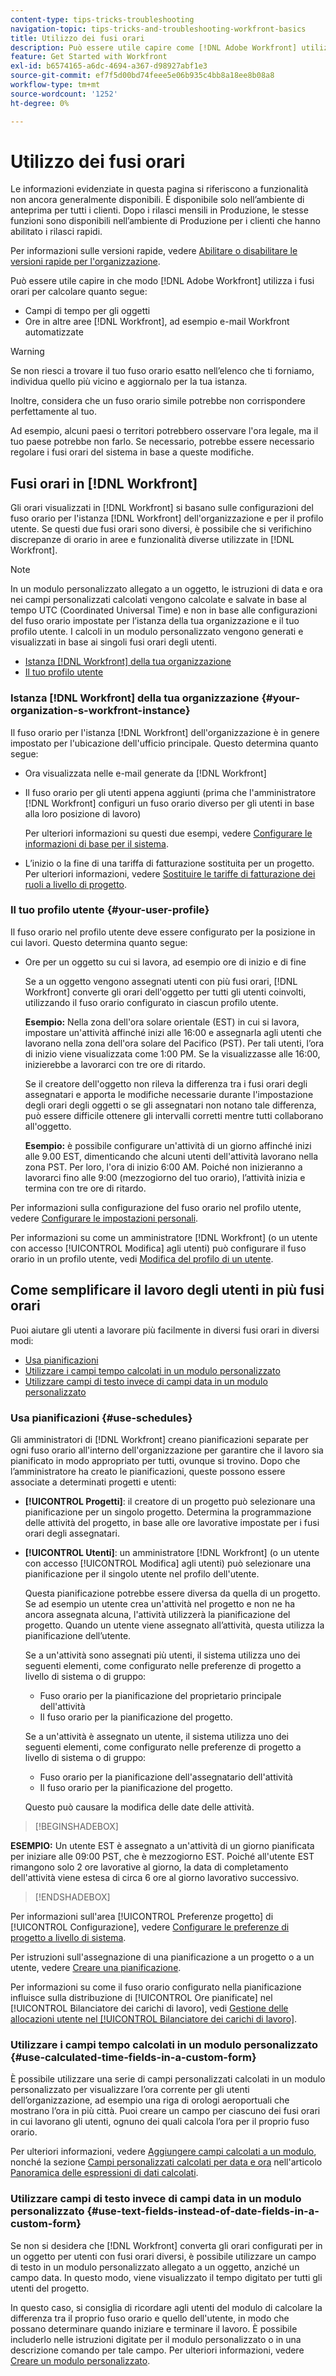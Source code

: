 ```yaml
---
content-type: tips-tricks-troubleshooting
navigation-topic: tips-tricks-and-troubleshooting-workfront-basics
title: Utilizzo dei fusi orari
description: Può essere utile capire come [!DNL Adobe Workfront] utilizza i fusi orari per calcolare i campi di tempo per gli oggetti e gli orari in altre aree, ad esempio le e-mail.
feature: Get Started with Workfront
exl-id: b6574165-a6dc-4694-a367-d98927abf1e3
source-git-commit: ef7f5d00bd74feee5e06b935c4bb8a18ee8b08a8
workflow-type: tm+mt
source-wordcount: '1252'
ht-degree: 0%

---
```


# Utilizzo dei fusi orari

<!-- Audited: 2/2024 -->

<span class="preview">Le informazioni evidenziate in questa pagina si riferiscono a funzionalità non ancora generalmente disponibili. È disponibile solo nell’ambiente di anteprima per tutti i clienti. Dopo i rilasci mensili in Produzione, le stesse funzioni sono disponibili nell’ambiente di Produzione per i clienti che hanno abilitato i rilasci rapidi. </span>

<span class="preview">Per informazioni sulle versioni rapide, vedere [Abilitare o disabilitare le versioni rapide per l&#39;organizzazione](/help/quicksilver/administration-and-setup/set-up-workfront/configure-system-defaults/enable-fast-release-process.md). </span>

Può essere utile capire in che modo [!DNL Adobe Workfront] utilizza i fusi orari per calcolare quanto segue:

* Campi di tempo per gli oggetti
* Ore in altre aree [!DNL Workfront], ad esempio e-mail Workfront automatizzate

>[!WARNING]
>
>Se non riesci a trovare il tuo fuso orario esatto nell’elenco che ti forniamo, individua quello più vicino e aggiornalo per la tua istanza.
>
>Inoltre, considera che un fuso orario simile potrebbe non corrispondere perfettamente al tuo.
>
>Ad esempio, alcuni paesi o territori potrebbero osservare l&#39;ora legale, ma il tuo paese potrebbe non farlo. Se necessario, potrebbe essere necessario regolare i fusi orari del sistema in base a queste modifiche.


## Fusi orari in [!DNL Workfront]

Gli orari visualizzati in [!DNL Workfront] si basano sulle configurazioni del fuso orario per l&#39;istanza [!DNL Workfront] dell&#39;organizzazione e per il profilo utente. Se questi due fusi orari sono diversi, è possibile che si verifichino discrepanze di orario in aree e funzionalità diverse utilizzate in [!DNL Workfront].

>[!NOTE]
>
>In un modulo personalizzato allegato a un oggetto, le istruzioni di data e ora nei campi personalizzati calcolati vengono calcolate e salvate in base al tempo UTC (Coordinated Universal Time) e non in base alle configurazioni del fuso orario impostate per l’istanza della tua organizzazione e il tuo profilo utente. I calcoli in un modulo personalizzato vengono generati e visualizzati in base ai singoli fusi orari degli utenti.

* [Istanza  [!DNL Workfront]  della tua organizzazione](#your-organization-s-workfront-instance)
* [Il tuo profilo utente](#your-user-profile)

### Istanza [!DNL Workfront] della tua organizzazione {#your-organization-s-workfront-instance}

Il fuso orario per l&#39;istanza [!DNL Workfront] dell&#39;organizzazione è in genere impostato per l&#39;ubicazione dell&#39;ufficio principale. Questo determina quanto segue:

* Ora visualizzata nelle e-mail generate da [!DNL Workfront]
* Il fuso orario per gli utenti appena aggiunti (prima che l&#39;amministratore [!DNL Workfront] configuri un fuso orario diverso per gli utenti in base alla loro posizione di lavoro)

  Per ulteriori informazioni su questi due esempi, vedere [Configurare le informazioni di base per il sistema](../../administration-and-setup/get-started-wf-administration/configure-basic-info.md).

* L’inizio o la fine di una tariffa di fatturazione sostituita per un progetto. Per ulteriori informazioni, vedere [Sostituire le tariffe di fatturazione dei ruoli a livello di progetto](../../manage-work/projects/project-finances/override-job-role-billing-rates-at-the-project-level.md).

### Il tuo profilo utente {#your-user-profile}

Il fuso orario nel profilo utente deve essere configurato per la posizione in cui lavori. Questo determina quanto segue:

<!--
* The time shown in your outgoing [!DNL Workfront] email messages
[NOTE FROM LISA: Saeid that dates/times shown in emails are more complicated than how it is described in the article so we decided to comment out this line.]
-->
* Ore per un oggetto su cui si lavora, ad esempio ore di inizio e di fine

  Se a un oggetto vengono assegnati utenti con più fusi orari, [!DNL Workfront] converte gli orari dell&#39;oggetto per tutti gli utenti coinvolti, utilizzando il fuso orario configurato in ciascun profilo utente.

  **Esempio:** Nella zona dell&#39;ora solare orientale (EST) in cui si lavora, impostare un&#39;attività affinché inizi alle 16:00 e assegnarla agli utenti che lavorano nella zona dell&#39;ora solare del Pacifico (PST). Per tali utenti, l’ora di inizio viene visualizzata come 1:00 PM. Se la visualizzasse alle 16:00, inizierebbe a lavorarci con tre ore di ritardo.

  Se il creatore dell&#39;oggetto non rileva la differenza tra i fusi orari degli assegnatari e apporta le modifiche necessarie durante l&#39;impostazione degli orari degli oggetti o se gli assegnatari non notano tale differenza, può essere difficile ottenere gli intervalli corretti mentre tutti collaborano all&#39;oggetto.

  **Esempio:** è possibile configurare un&#39;attività di un giorno affinché inizi alle 9.00 EST, dimenticando che alcuni utenti dell&#39;attività lavorano nella zona PST. Per loro, l&#39;ora di inizio 6:00 AM. Poiché non inizieranno a lavorarci fino alle 9:00 (mezzogiorno del tuo orario), l’attività inizia e termina con tre ore di ritardo.

Per informazioni sulla configurazione del fuso orario nel profilo utente, vedere [Configurare le impostazioni personali](../../workfront-basics/manage-your-account-and-profile/configuring-your-user-profile/configure-my-settings.md).

Per informazioni su come un amministratore [!DNL Workfront] (o un utente con accesso [!UICONTROL Modifica] agli utenti) può configurare il fuso orario in un profilo utente, vedi [Modifica del profilo di un utente](../../administration-and-setup/add-users/create-and-manage-users/edit-a-users-profile.md).

## Come semplificare il lavoro degli utenti in più fusi orari

Puoi aiutare gli utenti a lavorare più facilmente in diversi fusi orari in diversi modi:

* [Usa pianificazioni](#use-schedules)
* [Utilizzare i campi tempo calcolati in un modulo personalizzato](#use-calculated-time-fields-in-a-custom-form)
* [Utilizzare campi di testo invece di campi data in un modulo personalizzato](#use-text-fields-instead-of-date-fields-in-a-custom-form)

### Usa pianificazioni {#use-schedules}

Gli amministratori di [!DNL Workfront] creano pianificazioni separate per ogni fuso orario all&#39;interno dell&#39;organizzazione per garantire che il lavoro sia pianificato in modo appropriato per tutti, ovunque si trovino. Dopo che l’amministratore ha creato le pianificazioni, queste possono essere associate a determinati progetti e utenti:

* **[!UICONTROL Progetti]**: il creatore di un progetto può selezionare una pianificazione per un singolo progetto. Determina la programmazione delle attività del progetto, in base alle ore lavorative impostate per i fusi orari degli assegnatari.
* **[!UICONTROL Utenti]**: un amministratore [!DNL Workfront] (o un utente con accesso [!UICONTROL Modifica] agli utenti) può selezionare una pianificazione per il singolo utente nel profilo dell&#39;utente.

  Questa pianificazione potrebbe essere diversa da quella di un progetto. Se ad esempio un utente crea un&#39;attività nel progetto e non ne ha ancora assegnata alcuna, l&#39;attività utilizzerà la pianificazione del progetto. Quando un utente viene assegnato all’attività, questa utilizza la pianificazione dell’utente.

  Se a un&#39;attività sono assegnati più utenti, il sistema utilizza uno dei seguenti elementi, come configurato nelle preferenze di progetto a livello di sistema o di gruppo:

   * Fuso orario per la pianificazione del proprietario principale dell&#39;attività
   * Il fuso orario per la pianificazione del progetto.

  <div class="preview">

  Se a un&#39;attività è assegnato un utente, il sistema utilizza uno dei seguenti elementi, come configurato nelle preferenze di progetto a livello di sistema o di gruppo:

   * Fuso orario per la pianificazione dell&#39;assegnatario dell&#39;attività
   * Il fuso orario per la pianificazione del progetto.

  </div>

  Questo può causare la modifica delle date delle attività.

>[!BEGINSHADEBOX]

**ESEMPIO:**
Un utente EST è assegnato a un&#39;attività di un giorno pianificata per iniziare alle 09:00 PST, che è mezzogiorno EST. Poiché all&#39;utente EST rimangono solo 2 ore lavorative al giorno, la data di completamento dell&#39;attività viene estesa di circa 6 ore al giorno lavorativo successivo.


>[!ENDSHADEBOX]

Per informazioni sull&#39;area [!UICONTROL Preferenze progetto] di [!UICONTROL Configurazione], vedere [Configurare le preferenze di progetto a livello di sistema](../../administration-and-setup/set-up-workfront/configure-system-defaults/set-project-preferences.md).

Per istruzioni sull&#39;assegnazione di una pianificazione a un progetto o a un utente, vedere [Creare una pianificazione](../../administration-and-setup/set-up-workfront/configure-timesheets-schedules/create-schedules.md).

Per informazioni su come il fuso orario configurato nella pianificazione influisce sulla distribuzione di [!UICONTROL Ore pianificate] nel [!UICONTROL Bilanciatore dei carichi di lavoro], vedi [Gestione delle allocazioni utente nel [!UICONTROL Bilanciatore dei carichi di lavoro]](../../resource-mgmt/workload-balancer/manage-user-allocations-workload-balancer.md).


### Utilizzare i campi tempo calcolati in un modulo personalizzato {#use-calculated-time-fields-in-a-custom-form}

È possibile utilizzare una serie di campi personalizzati calcolati in un modulo personalizzato per visualizzare l’ora corrente per gli utenti dell’organizzazione, ad esempio una riga di orologi aeroportuali che mostrano l’ora in più città. Puoi creare un campo per ciascuno dei fusi orari in cui lavorano gli utenti, ognuno dei quali calcola l’ora per il proprio fuso orario.

Per ulteriori informazioni, vedere [Aggiungere campi calcolati a un modulo](/help/quicksilver/administration-and-setup/customize-workfront/create-manage-custom-forms/form-designer/design-a-form/add-a-calculated-field.md), nonché la sezione [Campi personalizzati calcolati per data e ora](../../reports-and-dashboards/reports/calc-cstm-data-reports/calculated-data-expressions.md#date) nell&#39;articolo [Panoramica delle espressioni di dati calcolati](../../reports-and-dashboards/reports/calc-cstm-data-reports/calculated-data-expressions.md).

### Utilizzare campi di testo invece di campi data in un modulo personalizzato {#use-text-fields-instead-of-date-fields-in-a-custom-form}

Se non si desidera che [!DNL Workfront] converta gli orari configurati per in un oggetto per utenti con fusi orari diversi, è possibile utilizzare un campo di testo in un modulo personalizzato allegato a un oggetto, anziché un campo data. In questo modo, viene visualizzato il tempo digitato per tutti gli utenti del progetto.

In questo caso, si consiglia di ricordare agli utenti del modulo di calcolare la differenza tra il proprio fuso orario e quello dell&#39;utente, in modo che possano determinare quando iniziare e terminare il lavoro. È possibile includerlo nelle istruzioni digitate per il modulo personalizzato o in una descrizione comando per tale campo. Per ulteriori informazioni, vedere [Creare un modulo personalizzato](/help/quicksilver/administration-and-setup/customize-workfront/create-manage-custom-forms/form-designer/design-a-form/design-a-form.md).
